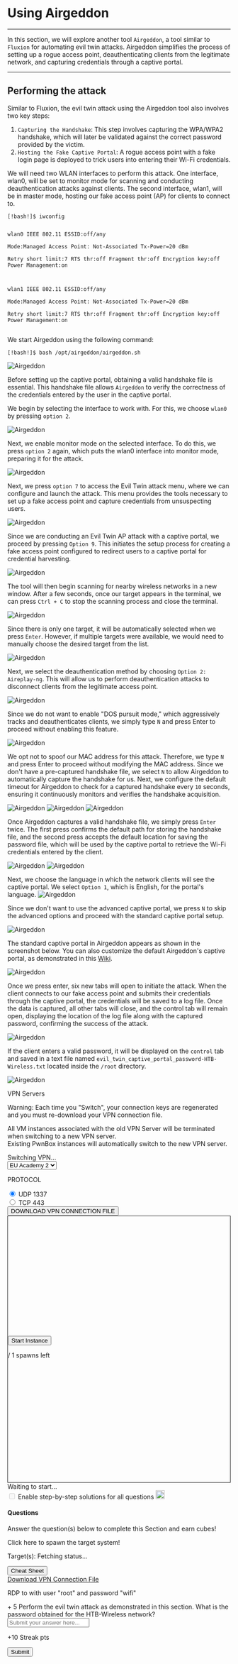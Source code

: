 
<h1>Using Airgeddon</h1>
<hr/>
<p>In this section, we will explore another tool <code>Airgeddon</code>, a tool similar to <code>Fluxion</code> for automating evil twin attacks. Airgeddon simplifies the process of setting up a rogue access point, deauthenticating clients from the legitimate network, and capturing credentials through a captive portal.</p>
<hr/>
<h2>Performing the attack</h2>
<p>Similar to Fluxion, the evil twin attack using the Airgeddon tool also involves two key steps:</p>
<ol>
<li>
<code>Capturing the Handshake</code>: This step involves capturing the WPA/WPA2 handshake, which will later be validated against the correct password provided by the victim.</li>
<li>
<code>Hosting the Fake Captive Portal</code>: A rogue access point with a fake login page is deployed to trick users into entering their Wi-Fi credentials.</li>
</ol>
<p>We will need two WLAN interfaces to perform this attack. One interface, wlan0, will be set to monitor mode for scanning and conducting deauthentication attacks against clients. The second interface, wlan1, will be in master mode, hosting our fake access point (AP) for clients to connect to.</p>
<pre><code class="language-shell-session">[!bash!]$ iwconfig

wlan0     IEEE 802.11  ESSID:off/any  
          Mode:Managed  Access Point: Not-Associated   Tx-Power=20 dBm   
          Retry short limit:7   RTS thr:off   Fragment thr:off
          Encryption key:off
          Power Management:on

wlan1     IEEE 802.11  ESSID:off/any  
          Mode:Managed  Access Point: Not-Associated   Tx-Power=20 dBm   
          Retry short limit:7   RTS thr:off   Fragment thr:off
          Encryption key:off
          Power Management:on
</code></pre>
<p>We start Airgeddon using the following command:</p>
<pre><code class="language-shell-session">[!bash!]$ bash /opt/airgeddon/airgeddon.sh
</code></pre>
<p><img alt="Airgeddon" src="https://academy.hackthebox.com/storage/modules/291/airgeddon_2/airgeddon_001.PNG"/></p>
<p>Before setting up the captive portal, obtaining a valid handshake file is essential. This handshake file allows <code>Airgeddon</code> to verify the correctness of the credentials entered by the user in the captive portal.</p>
<p>We begin by selecting the interface to work with. For this, we choose <code>wlan0</code> by pressing <code>option 2</code>.</p>
<p><img alt="Airgeddon" src="https://academy.hackthebox.com/storage/modules/291/airgeddon_2/airgeddon_002.PNG"/></p>
<p>Next, we enable monitor mode on the selected interface. To do this, we press <code>option 2</code> again, which puts the wlan0 interface into monitor mode, preparing it for the attack.</p>
<p><img alt="Airgeddon" src="https://academy.hackthebox.com/storage/modules/291/airgeddon_2/airgeddon_003.PNG"/></p>
<p>Next, we press <code>option 7</code> to access the Evil Twin attack menu, where we can configure and launch the attack. This menu provides the tools necessary to set up a fake access point and capture credentials from unsuspecting users.</p>
<p><img alt="Airgeddon" src="https://academy.hackthebox.com/storage/modules/291/airgeddon_2/airgeddon_004.PNG"/></p>
<p>Since we are conducting an Evil Twin AP attack with a captive portal, we proceed by pressing <code>Option 9</code>. This initiates the setup process for creating a fake access point configured to redirect users to a captive portal for credential harvesting.</p>
<p><img alt="Airgeddon" src="https://academy.hackthebox.com/storage/modules/291/airgeddon_2/airgeddon_005.PNG"/></p>
<p>The tool will then begin scanning for nearby wireless networks in a new window. After a few seconds, once our target appears in the terminal, we can press <code>Ctrl + C</code> to stop the scanning process and close the terminal.</p>
<p><img alt="Airgeddon" src="https://academy.hackthebox.com/storage/modules/291/airgeddon_2/airgeddon_006.PNG"/></p>
<p>Since there is only one target, it will be automatically selected when we press <code>Enter</code>. However, if multiple targets were available, we would need to manually choose the desired target from the list.</p>
<p><img alt="Airgeddon" src="https://academy.hackthebox.com/storage/modules/291/airgeddon_2/airgeddon_007.PNG"/></p>
<p>Next, we select the deauthentication method by choosing <code>Option 2: Aireplay-ng</code>. This will allow us to perform deauthentication attacks to disconnect clients from the legitimate access point.</p>
<p><img alt="Airgeddon" src="https://academy.hackthebox.com/storage/modules/291/airgeddon_2/airgeddon_008.PNG"/></p>
<p>Since we do not want to enable "DOS pursuit mode," which aggressively tracks and deauthenticates clients, we simply type <code>N</code> and press Enter to proceed without enabling this feature.</p>
<p><img alt="Airgeddon" src="https://academy.hackthebox.com/storage/modules/291/airgeddon_2/airgeddon_009.PNG"/></p>
<p>We opt not to spoof our MAC address for this attack. Therefore, we type <code>N</code> and press Enter to proceed without modifying the MAC address. Since we don't have a pre-captured handshake file, we select <code>N</code> to allow Airgeddon to automatically capture the handshake for us. Next, we configure the default timeout for Airgeddon to check for a captured handshake every <code>10</code> seconds, ensuring it continuously monitors and verifies the handshake acquisition.</p>
<p><img alt="Airgeddon" src="https://academy.hackthebox.com/storage/modules/291/airgeddon_2/airgeddon_0012.PNG"/>
<img alt="Airgeddon" src="https://academy.hackthebox.com/storage/modules/291/airgeddon_2/airgeddon_0014__.PNG"/>
<img alt="Airgeddon" src="https://academy.hackthebox.com/storage/modules/291/airgeddon_2/airgeddon_0013.PNG"/></p>
<p>Once Airgeddon captures a valid handshake file, we simply press <code>Enter</code> twice. The first press confirms the default path for storing the handshake file, and the second press accepts the default location for saving the password file, which will be used by the captive portal to retrieve the Wi-Fi credentials entered by the client.</p>
<p><img alt="Airgeddon" src="https://academy.hackthebox.com/storage/modules/291/airgeddon_2/airgeddon_0021.PNG"/>
<img alt="Airgeddon" src="https://academy.hackthebox.com/storage/modules/291/airgeddon_2/airgeddon_0015.PNG"/></p>
<p>Next, we choose the language in which the network clients will see the captive portal. We select <code>Option 1</code>, which is English, for the portal's language.
<img alt="Airgeddon" src="https://academy.hackthebox.com/storage/modules/291/airgeddon_2/airgeddon_0016.PNG"/></p>
<p>Since we don't want to use the advanced captive portal, we press <code>N</code> to skip the advanced options and proceed with the standard captive portal setup.</p>
<p><img alt="Airgeddon" src="https://academy.hackthebox.com/storage/modules/291/airgeddon_2/airgeddon_0017.PNG"/></p>
<p>The standard captive portal in Airgeddon appears as shown in the screenshot below. You can also customize the default Airgeddon's captive portal, as demonstrated in this <a href="https://github.com/v1s1t0r1sh3r3/airgeddon/wiki/FAQ%20&amp;%20Troubleshooting#can-the-evil-twin-captive-portal-page-be-customized-if-so-how">Wiki</a>.</p>
<p><img alt="Airgeddon" src="https://academy.hackthebox.com/storage/modules/291/captive_air.PNG"/></p>
<p>Once we press enter, six new tabs will open to initiate the attack. When the client connects to our fake access point and submits their credentials through the captive portal, the credentials will be saved to a log file. Once the data is captured, all other tabs will close, and the control tab will remain open, displaying the location of the log file along with the captured password, confirming the success of the attack.</p>
<p><img alt="Airgeddon" src="https://academy.hackthebox.com/storage/modules/291/airgeddon_2/airgeddon_0018.PNG"/></p>
<p>If the client enters a valid password, it will be displayed on the <code>control</code> tab and saved in a text file named <code>evil_twin_captive_portal_password-HTB-Wireless.txt</code> located inside the <code>/root</code> directory.</p>
<p><img alt="Airgeddon" src="https://academy.hackthebox.com/storage/modules/291/airgeddon_2/airgeddon_0019.PNG"/></p>
<div class="my-3 p-3 vpn-switch-card" id="vpn-switch">
<p class="font-size-14 color-white mb-0">VPN Servers</p>
<p class="font-size-13 mb-0">
<i class="fas fa-exclamation-triangle text-warning"></i><span class="color-white ml-1">Warning:</span> Each
                    time you "Switch",
                    your connection keys are regenerated and you must re-download your VPN connection file.
                </p>
<p class="font-size-13 mb-0">
                    All VM instances associated with the old VPN Server will be terminated when switching to
                    a new VPN server. <br/>
                    Existing PwnBox instances will automatically switch to the new VPN server.</p>
<div class="row mb-3">
<div class="col-12 mt-2">
<div class="d-none justify-content-center vpn-loader">
<div class="spinner-border text-success" role="status">
<span class="sr-only">Switching VPN...</span>
</div>
</div>
<select aria-label="vpn server" class="selectpicker custom-form-control vpnSelector badge-select" title="Select VPN Server">
<option data-content="&lt;div class='d-flex justify-content-between align-items-center'&gt; &lt;div class='server-title'&gt;US Academy 6 &lt;/div&gt; &lt;div class='d-flex align-items-center'&gt; &lt;span class='recommended'&gt; &lt;img src='/images/sparkles-solid.svg'/&gt;Recommended&lt;/span&gt;  &lt;div class='d-flex align-items-center justify-content-center mr-2 load load-warning '&gt;medium Load  &lt;/div&gt;  &lt;/div&gt;&lt;/div&gt;" data-level="30" value="17">US Academy 6</option>
<option data-content="&lt;div class='d-flex justify-content-between align-items-center'&gt; &lt;div class='server-title'&gt;US Academy 5 &lt;/div&gt; &lt;div class='d-flex align-items-center'&gt;  &lt;div class='d-flex align-items-center justify-content-center mr-2 load load-warning '&gt;medium Load  &lt;/div&gt;  &lt;/div&gt;&lt;/div&gt;" data-level="31" value="16">US Academy 5</option>
<option data-content="&lt;div class='d-flex justify-content-between align-items-center'&gt; &lt;div class='server-title'&gt;US Academy 2 &lt;/div&gt; &lt;div class='d-flex align-items-center'&gt;  &lt;div class='d-flex align-items-center justify-content-center mr-2 load load-warning '&gt;medium Load  &lt;/div&gt;  &lt;/div&gt;&lt;/div&gt;" data-level="32" value="5">US Academy 2</option>
<option data-content="&lt;div class='d-flex justify-content-between align-items-center'&gt; &lt;div class='server-title'&gt;US Academy 4 &lt;/div&gt; &lt;div class='d-flex align-items-center'&gt;  &lt;div class='d-flex align-items-center justify-content-center mr-2 load load-warning '&gt;medium Load  &lt;/div&gt;  &lt;/div&gt;&lt;/div&gt;" data-level="32" value="13">US Academy 4</option>
<option data-content="&lt;div class='d-flex justify-content-between align-items-center'&gt; &lt;div class='server-title'&gt;US Academy 1 &lt;/div&gt; &lt;div class='d-flex align-items-center'&gt;  &lt;div class='d-flex align-items-center justify-content-center mr-2 load load-warning '&gt;medium Load  &lt;/div&gt;  &lt;/div&gt;&lt;/div&gt;" data-level="34" value="4">US Academy 1</option>
<option data-content="&lt;div class='d-flex justify-content-between align-items-center'&gt; &lt;div class='server-title'&gt;US Academy 3 &lt;/div&gt; &lt;div class='d-flex align-items-center'&gt;  &lt;div class='d-flex align-items-center justify-content-center mr-2 load load-warning '&gt;medium Load  &lt;/div&gt;  &lt;/div&gt;&lt;/div&gt;" data-level="37" value="9">US Academy 3</option>
<option data-content="&lt;div class='d-flex justify-content-between align-items-center'&gt; &lt;div class='server-title'&gt;EU Academy 5 &lt;/div&gt; &lt;div class='d-flex align-items-center'&gt; &lt;span class='recommended'&gt; &lt;img src='/images/sparkles-solid.svg'/&gt;Recommended&lt;/span&gt;  &lt;div class='d-flex align-items-center justify-content-center mr-2 load load-warning '&gt;medium Load  &lt;/div&gt;  &lt;/div&gt;&lt;/div&gt;" data-level="37" value="12">EU Academy 5</option>
<option data-content="&lt;div class='d-flex justify-content-between align-items-center'&gt; &lt;div class='server-title'&gt;EU Academy 2 &lt;/div&gt; &lt;div class='d-flex align-items-center'&gt;  &lt;div class='d-flex align-items-center justify-content-center mr-2 load load-warning '&gt;medium Load  &lt;/div&gt;  &lt;/div&gt;&lt;/div&gt;" data-level="40" selected="" value="2">EU Academy 2</option>
<option data-content="&lt;div class='d-flex justify-content-between align-items-center'&gt; &lt;div class='server-title'&gt;EU Academy 1 &lt;/div&gt; &lt;div class='d-flex align-items-center'&gt;  &lt;div class='d-flex align-items-center justify-content-center mr-2 load load-warning '&gt;medium Load  &lt;/div&gt;  &lt;/div&gt;&lt;/div&gt;" data-level="42" value="1">EU Academy 1</option>
<option data-content="&lt;div class='d-flex justify-content-between align-items-center'&gt; &lt;div class='server-title'&gt;EU Academy 3 &lt;/div&gt; &lt;div class='d-flex align-items-center'&gt;  &lt;div class='d-flex align-items-center justify-content-center mr-2 load load-warning '&gt;medium Load  &lt;/div&gt;  &lt;/div&gt;&lt;/div&gt;" data-level="42" value="14">EU Academy 3</option>
<option data-content="&lt;div class='d-flex justify-content-between align-items-center'&gt; &lt;div class='server-title'&gt;EU Academy 4 &lt;/div&gt; &lt;div class='d-flex align-items-center'&gt;  &lt;div class='d-flex align-items-center justify-content-center mr-2 load load-warning '&gt;medium Load  &lt;/div&gt;  &lt;/div&gt;&lt;/div&gt;" data-level="43" value="11">EU Academy 4</option>
<option data-content="&lt;div class='d-flex justify-content-between align-items-center'&gt; &lt;div class='server-title'&gt;EU Academy 6 &lt;/div&gt; &lt;div class='d-flex align-items-center'&gt;  &lt;div class='d-flex align-items-center justify-content-center mr-2 load load-warning '&gt;medium Load  &lt;/div&gt;  &lt;/div&gt;&lt;/div&gt;" data-level="48" value="15">EU Academy 6</option>
</select>
<p class="font-size-14 color-white mb-0 mt-2">PROTOCOL</p>
<div class="d-flex">
<div class="custom-control custom-radio custom-control-inline">
<input checked="" class="custom-control-input" id="rd_1" name="vpn-protocol" type="radio" value="udp"/>
<label class="custom-control-label green font-size-14" for="rd_1">UDP
                                    1337</label>
</div>
<div class="custom-control custom-radio">
<input class="custom-control-input" id="rd_2" name="vpn-protocol" type="radio" value="tcp"/>
<label class="custom-control-label green font-size-14" for="rd_2">TCP
                                    443</label>
</div>
</div>
<div class="d-flex justify-content-center">
<button class="btn btn-outline-success btn-lg download-vpn-settings mt-3 px-5 font-size-12">
                                DOWNLOAD VPN CONNECTION FILE
                            </button>
</div>
</div>
</div>
</div>
<div class="mb-5 pwnbox-select-card"></div>
<div id="screen" style="height: 600px; border: 1px solid;">
<div class="screenPlaceholder">
<div class="instanceLoading" style="display: none;">
<h1 class="text-center" style="margin-top: 270px;"><i class="fa fa-circle-notch fa-spin"></i>
</h1>
<div class="text-center">Instance is starting...</div>
</div>
<div class="instanceTerminating" style="display: none;">
<h1 class="text-center" style="margin-top: 270px;"><i class="fa fa-circle-notch fa-spin"></i>
</h1>
<div class="text-center">Terminating instance...</div>
</div>
<div class="row instanceStart max-width-canvas">
<div class="col-4"></div>
<div class="col-4">
<button class="startInstanceBtn btn btn-success text-light btn-lg btn-block" style="margin-top: 270px;">Start Instance
                            </button>
<p class="text-center mt-2 font-size-13 font-secondary">
<span class="text-success spawnsLeft">
<i class="fal fa-infinity"></i>
</span> / 1 spawns left
                            </p>
</div>
<div class="col-4"></div>
</div>
</div>
</div>
<div class="row align-center justify-center my-4">
<div class="col-5 justify-start">
<button class="instance-button fullScreenBtn btn btn-light btn-sm float-left" style="display:none;" target="_blank"><i class="fad fa-expand text-success mr-1"></i>  Full Screen
                    </button>
<button class="instance-button terminateInstanceBtn btn btn-light btn-sm ml-2" style="display:none;"><i class="fad fa-times text-danger"></i>  Terminate
                    </button>
<button class="instance-button resetInstanceBtn btn btn-light btn-sm ml-1" style="display:none;"><i class="fad fa-sync text-warning mr-2"></i>  Reset
                    </button>
<div class="btn-group" role="group">
<button class="instance-button extendInstanceBtn btn btn-light btn-sm ml-1" style="display:none;cursor: default;">Life Left:
                            <span class="lifeLeft"></span>m
                        </button>
<button class="extendInstanceBtn extendInstanceBtnClicker btn btn-light btn-sm" data-title="Extend Life" data-toggle="tooltip" style="display:none;"><i class="fa fa-plus text-success"></i></button>
</div>
</div>
<div class="col-7 justify-end pt-2 pr-2 font-size-small text-right" id="statusText">Waiting to
                    start...
                </div>
</div>
<div class="d-inline-block mb-2 solutionSettings solutionSettingsOffsets" id="solutionsModuleSetting">
<div class="border border-secondary p-2 rounded">
<div class="custom-control custom-switch d-flex">
<input class="custom-control-input" disabled="" id="showSolutionsModuleSetting" type="checkbox"/>
<label class="custom-control-label font-size-14 font-weight-normal text-white" for="showSolutionsModuleSetting">
                                Enable step-by-step solutions for all questions
                            </label>
<span aria-hidden="true" class="cursor-pointer font-size-14 ml-1 mr-1 text-white" data-content="Access to this feature is exclusive to annual subscribers. To acquire an annual subscription, kindly proceed by clicking &lt;a href='/billing'&gt;here&lt;/a&gt;." data-html="true" data-placement="top" data-toggle="popover" data-trigger="click" title="Activate Solutions">
<i class="fa fa-info-circle font-size-12"></i>
</span>
<img alt="sparkles-icon-decoration" class="ml-2 w-auto sparkles-icon" height="20" src="/images/sparkles-solid.svg"/>
</div>
</div>
</div>
<div class="card" id="questionsDiv">
<div class="card-body">
<div class="row">
<div class="col-9">
<h4 class="card-title mt-0 font-size-medium">Questions</h4>
<p class="card-title-desc font-size-large font-size-15">Answer the question(s) below
                                to complete this Section and earn cubes!</p>
<span class="spawnTargetBtn spawn-target-text-clone d-none">Click here to spawn the target
                                system!</span>
<p class="card-title-desc font-size-large font-size-15 mb-0">
    Target(s): <span class="text-success">
<span class="target" style="cursor:pointer;">
<i class="fad fa-circle-notch fa-spin"></i>
<span class="spawnTargetBtn">Fetching status...</span>
</span>
</span>
<button class="resetTargetBtn btn btn-light btn-sm" data-title="Reset Target(s)" data-toggle="tooltip" style="cursor: pointer; display: none;">
<i class="fad fa-sync text-warning"></i>
</button>
<br/>
<div class="d-flex align-items-center targetLifeContainer">
<span class="targetLifeTimeContainer" style="display: none;">
            Life Left: <span class="targetLifeTime font-size-15">0</span> minute(s)
                            <button class="extendTargetSystemBtn btn btn-light btn-sm module-button" data-title="Extend Life by 1 hour (up to 6 hours total lifespan)" data-toggle="tooltip">
<i class="fa fa-plus text-success extend-icon"></i>
<div class="extend-loader spinner-border spinner-border-small text-success d-none" role="status">
</div>
</button>
<button class="text-danger btn btn-light btn-sm module-button font-size-16 mb-1" data-target="#terminateVmModal" data-toggle="modal">
                    Terminate <span class="fa-regular fa-x text-danger font-size-13 ml-2"></span>
</button>
</span>
</div>
</p>
</div>
<div class="col-3 text-right float-right">
<button class="btn btn-light bg-color-blue-nav mt-2 w-100 d-flex align-items-center" data-target="#cheatSheetModal" data-toggle="modal">
<div><i class="fad fa-file-alt mr-2"></i></div>
<div class="text-center w-100 ml-1">Cheat Sheet</div>
</button>
<a class="btn btn-light bg-color-blue-nav mt-2 d-flex align-items-center" data-title='Key is already installed in "My Workstation"' data-toggle="tooltip" href="https://academy.hackthebox.com/vpn/key">
<div><i class="fad fa-chart-network mr-2"></i></div>
<div class="text-center w-100">Download VPN Connection File</div>
</a>
</div>
</div>
<div>
<div>
<p class="mb-0 font-size-12"><i class="fad fa-chart-network text-success mr-2 font-size-medium"></i>
                                RDP
                                to <span class="target-protocol-ip target-protocol-ip-2840 text-dark"></span> with user "<span class="text-success">root</span>" and
                                password "<span class="text-danger">wifi</span>" </p>
<label class="module-question" for="2840"><span class="badge badge-soft-dark font-size-14 mr-2">+ 5 <i class="fad fa-cube text-success"></i></span> Perform the evil twin attack as demonstrated in this section. What is the password obtained for the HTB-Wireless network?
                            </label>
<div class="row">
<div class="col-lg-12 mb-4">
<input class="form-control bg-color-blue-nav" color="green" id="answer2840" maxlength="191" placeholder="Submit your answer here..." type="text"/>
</div>
<div class="d-flex justify-content-end w-100 mr-3">
<p class="mb-0 mr-3 mt-1 font-size-14 font-medium text-white" id="questionStreakPointsText-2840">
                                        +10 Streak pts</p>
<div class="mb-4 mr-1 d-flex align-items-center">
<button class="btn btn-primary btn-block btnAnswer" data-question-id="2840" id="btnAnswer2840">
<div class="submit-button-text">
<i class="fad fa-flag-checkered mr-2"></i> Submit
                                            </div>
<div class="submit-button-loader mx-4 d-none">
<i class="fa fa-circle-notch fa-spin"></i>
</div>
</button>
</div>
</div>
</div>
<div class="">
</div>
</div>
</div>
</div>
</div>
